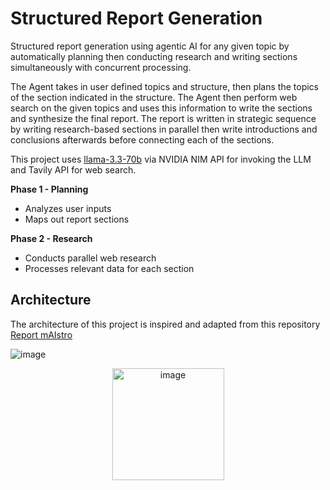 # Structured Report Generation
Structured report generation using agentic AI for any given topic by automatically planning then conducting research and writing sections simultaneously with concurrent processing.

The Agent takes in user defined topics and structure, then plans the topics of the section indicated in the structure. The Agent then perform web search on the given topics and uses this information to write the sections and synthesize the final report. The report is written in strategic sequence by writing research-based sections in parallel then write introductions and conclusions afterwards before connecting each of the sections. 

This project uses [llama-3.3-70b](https://build.nvidia.com/meta/llama-3_3-70b-instruct) via NVIDIA NIM API for invoking the LLM and Tavily API for web search.

**Phase 1 - Planning**
* Analyzes user inputs
* Maps out report sections

**Phase 2 - Research**
* Conducts parallel web research
* Processes relevant data for each section

## Architecture
The architecture of this project is inspired and adapted from this repository [Report mAIstro](https://github.com/langchain-ai/report-mAIstro) 

![image](https://github.com/user-attachments/assets/a1cb48e6-55bc-4217-834d-d2d8fe7ab6c4)
<p align="center">
  <img src="https://github.com/user-attachments/assets/d60fd48a-67b7-443f-8b36-c38a3ec6cfe5" width="179" alt="image">
</p>
